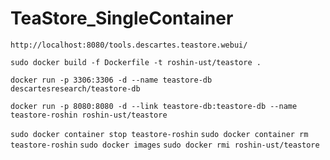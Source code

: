 # TeaStore_SingleContainer

`http://localhost:8080/tools.descartes.teastore.webui/`


`sudo docker build -f Dockerfile -t roshin-ust/teastore .`

`docker run -p 3306:3306 -d --name teastore-db descartesresearch/teastore-db`


`docker run -p 8080:8080 -d --link teastore-db:teastore-db --name teastore-roshin roshin-ust/teastore`

`sudo docker container stop teastore-roshin`
`sudo docker container rm teastore-roshin`
`sudo docker images`
`sudo docker rmi roshin-ust/teastore`
